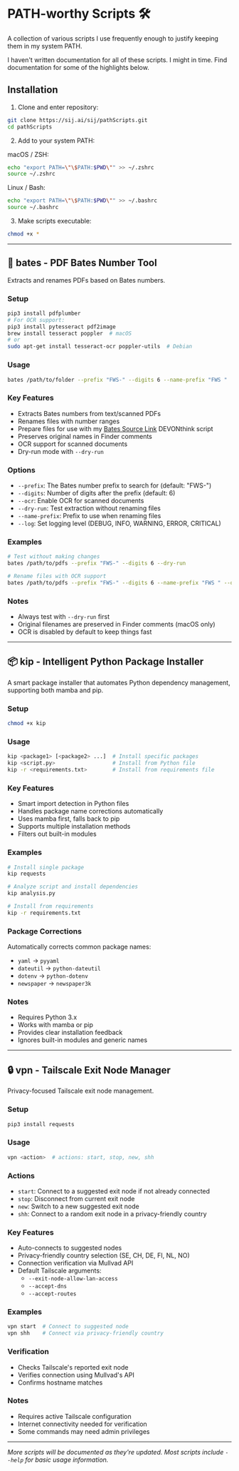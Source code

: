 # PATH-worthy Scripts 🛠️

A collection of various scripts I use frequently enough to justify keeping them in my system PATH. 

I haven't written documentation for all of these scripts. I might in time. Find documentation for some of the highlights below.

## Installation

1. Clone and enter repository:

```bash
git clone https://sij.ai/sij/pathScripts.git
cd pathScripts
```

2. Add to your system PATH:

macOS / ZSH:
```bash
echo "export PATH=\"\$PATH:$PWD\"" >> ~/.zshrc
source ~/.zshrc
```

Linux / Bash:
```bash
echo "export PATH=\"\$PATH:$PWD\"" >> ~/.bashrc
source ~/.bashrc
```

3. Make scripts executable:

```bash
chmod +x *
```

---

## 📄 bates - PDF Bates Number Tool

Extracts and renames PDFs based on Bates numbers.

### Setup
```bash
pip3 install pdfplumber
# For OCR support:
pip3 install pytesseract pdf2image
brew install tesseract poppler  # macOS
# or
sudo apt-get install tesseract-ocr poppler-utils  # Debian
```

### Usage
```bash
bates /path/to/folder --prefix "FWS-" --digits 6 --name-prefix "FWS "
```

### Key Features
- Extracts Bates numbers from text/scanned PDFs
- Renames files with number ranges
- Prepare files for use with my [Bates Source Link](https://sij.ai/sij/DEVONthink/src/branch/main/Bates%20Source%20Link.scpt#) DEVONthink script
- Preserves original names in Finder comments
- OCR support for scanned documents
- Dry-run mode with `--dry-run`

### Options
- `--prefix`: The Bates number prefix to search for (default: "FWS-")
- `--digits`: Number of digits after the prefix (default: 6)
- `--ocr`: Enable OCR for scanned documents
- `--dry-run`: Test extraction without renaming files
- `--name-prefix`: Prefix to use when renaming files
- `--log`: Set logging level (DEBUG, INFO, WARNING, ERROR, CRITICAL)

### Examples
```bash
# Test without making changes
bates /path/to/pdfs --prefix "FWS-" --digits 6 --dry-run

# Rename files with OCR support
bates /path/to/pdfs --prefix "FWS-" --digits 6 --name-prefix "FWS " --ocr
```

### Notes
- Always test with `--dry-run` first
- Original filenames are preserved in Finder comments (macOS only)
- OCR is disabled by default to keep things fast

---


## 📦 kip - Intelligent Python Package Installer

A smart package installer that automates Python dependency management, supporting both mamba and pip.

### Setup
```bash
chmod +x kip
```

### Usage
```bash
kip <package1> [<package2> ...]  # Install specific packages
kip <script.py>                  # Install from Python file
kip -r <requirements.txt>        # Install from requirements file
```

### Key Features
- Smart import detection in Python files
- Handles package name corrections automatically
- Uses mamba first, falls back to pip
- Supports multiple installation methods
- Filters out built-in modules

### Examples
```bash
# Install single package
kip requests

# Analyze script and install dependencies
kip analysis.py

# Install from requirements
kip -r requirements.txt
```

### Package Corrections
Automatically corrects common package names:
- `yaml` → `pyyaml`
- `dateutil` → `python-dateutil`
- `dotenv` → `python-dotenv`
- `newspaper` → `newspaper3k`

### Notes
- Requires Python 3.x
- Works with mamba or pip
- Provides clear installation feedback
- Ignores built-in modules and generic names

---


## 🔒 vpn - Tailscale Exit Node Manager

Privacy-focused Tailscale exit node management.

### Setup
```bash
pip3 install requests
```

### Usage
```bash
vpn <action>  # actions: start, stop, new, shh
```

### Actions
- `start`: Connect to a suggested exit node if not already connected
- `stop`: Disconnect from current exit node
- `new`: Switch to a new suggested exit node
- `shh`: Connect to a random exit node in a privacy-friendly country

### Key Features
- Auto-connects to suggested nodes
- Privacy-friendly country selection (SE, CH, DE, FI, NL, NO)
- Connection verification via Mullvad API
- Default Tailscale arguments:
  - `--exit-node-allow-lan-access`
  - `--accept-dns`
  - `--accept-routes`

### Examples
```bash
vpn start  # Connect to suggested node
vpn shh    # Connect via privacy-friendly country
```

### Verification
- Checks Tailscale's reported exit node
- Verifies connection using Mullvad's API
- Confirms hostname matches

### Notes
- Requires active Tailscale configuration
- Internet connectivity needed for verification
- Some commands may need admin privileges

---

_More scripts will be documented as they're updated. Most scripts include `--help` for basic usage information._
